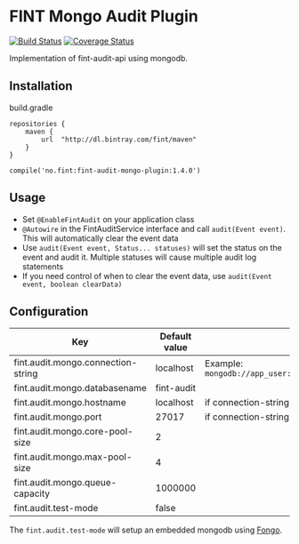 # FINT Mongo Audit Plugin

[![Build Status](https://travis-ci.org/FINTlibs/fint-audit-mongo-plugin.svg?branch=master)](https://travis-ci.org/FINTlibs/fint-audit-mongo-plugin)
[![Coverage Status](https://coveralls.io/repos/github/FINTlibs/fint-audit-mongo-plugin/badge.svg?branch=master)](https://coveralls.io/github/FINTlibs/fint-audit-mongo-plugin?branch=master)

Implementation of fint-audit-api using mongodb.

## Installation

build.gradle

```
repositories {
    maven {
        url  "http://dl.bintray.com/fint/maven"
    }
}

compile('no.fint:fint-audit-mongo-plugin:1.4.0')
```

## Usage

- Set `@EnableFintAudit` on your application class
- `@Autowire` in the FintAuditService interface and call `audit(Event event)`. This will automatically clear the event data
- Use `audit(Event event, Status... statuses)` will set the status on the event and audit it. Multiple statuses will cause multiple audit log statements
- If you need control of when to clear the event data, use `audit(Event event, boolean clearData)`

## Configuration

| Key | Default value | Comment |
|-----|---------------|---------|
| fint.audit.mongo.connection-string | localhost | Example: `mongodb://app_user:bestPo55word3v3r@localhost/%s`|
| fint.audit.mongo.databasename | fint-audit | |
| fint.audit.mongo.hostname | localhost | if connection-string is set this will be ignored |
| fint.audit.mongo.port | 27017 | if connection-string is set this will be ignored |
| fint.audit.mongo.core-pool-size | 2 | |
| fint.audit.mongo.max-pool-size | 4 | |
| fint.audit.mongo.queue-capacity | 1000000 | |
| fint.audit.test-mode | false | |

The `fint.audit.test-mode` will setup an embedded mongodb using [Fongo](https://github.com/fakemongo/fongo).
